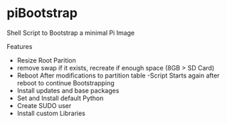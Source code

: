 # piBootstrap
Shell Script to Bootstrap a minimal Pi Image

Features
- Resize Root Parition
 - remove swap if it exists, recreate if enough space (8GB > SD Card)
- Reboot After modifications to partition table
 -Script Starts again after reboot to continue Bootstrapping
- Install updates and base packages
- Set and Install default Python
- Create SUDO user
- Install custom Libraries
